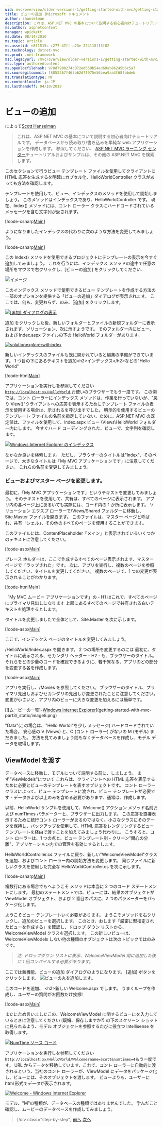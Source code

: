 ```yaml
---
uid: mvc/overview/older-versions-1/getting-started-with-mvc/getting-started-with-mvc-part3
title: ビューの追加 |Microsoft ドキュメント
author: shanselman
description: これは、ASP.NET MVC の基本について説明する初心者向けチュートリアルです。 データベースから読み取り/書き込みする単純な web アプリケーションを作成します。
ms.author: aspnetcontent
manager: wpickett
ms.date: 08/14/2010
ms.topic: article
ms.assetid: e8f1515c-c277-47ff-a23e-224118f13f02
ms.technology: dotnet-mvc
ms.prod: .net-framework
msc.legacyurl: /mvc/overview/older-versions-1/getting-started-with-mvc/getting-started-with-mvc-part3
msc.type: authoredcontent
ms.openlocfilehash: 978d7980274c072ed559b54ed69ab86245b6c5a7
ms.sourcegitcommit: f8852267f463b62d7f975e56bea9aa3f68fbbdeb
ms.translationtype: MT
ms.contentlocale: ja-JP
ms.lasthandoff: 04/10/2018
---
```

<a name="adding-a-view"></a>ビューの追加
====================
によって[Scott Hanselman](https://github.com/shanselman)

> これは、ASP.NET MVC の基本について説明する初心者向けチュートリアルです。 データベースから読み取り/書き込みを単純な web アプリケーションを作成します。 参照してください、 [ASP.NET MVC ラーニング センター](../../../index.md)チュートリアルおよびサンプルは、その他の ASP.NET MVC を検索します。


このセクションで行うビュー テンプレート ファイルを使用してクライアントに HTML 応答を生成するを明確にカプセル化、HelloWorldController クラスがあっても方法を確認します。

テンプレートを使用して、ビュー、インデックスのメソッドを使用して開始しましょう。 このメソッドはインデックスであり、HelloWorldController です。 現在、Index() メソッドには、コント ローラー クラスにハードコードされているメッセージを含む文字列が返されます。

[!code-csharp[Main](getting-started-with-mvc-part3/samples/sample1.cs)]

ようになりましたインデックスの代わりに次のような方法を変更してみましょう。

[!code-csharp[Main](getting-started-with-mvc-part3/samples/sample2.cs)]

この Index() メソッドを使用できるプロジェクトにテンプレートの表示を今すぐ追加してみましょう。 これを行うには、インデックス メソッドの途中で任意の場所をマウスで右クリックし、[ビューの追加] をクリックしてください.

![イメージ](getting-started-with-mvc-part3/_static/image1.png)

このインデックス メソッドで使用できるビュー テンプレートを作成する方法の一部のオプションを提供する「ビューの追加」ダイアログが表示されます。 ここでは、何も、変更おらず、のみ、[追加] をクリックします。

[![[追加] ダイアログの表示](getting-started-with-mvc-part3/_static/image3.png)](getting-started-with-mvc-part3/_static/image2.png)

追加 をクリックした後、新しいフォルダーとファイルの新規フォルダーに表示されます、ソリューション、次に示すようです。 そのフォルダー内にビュー、および Index.aspx ファイルの下の HelloWorld フォルダーがあります。

[![solutionexplorerwithindex](getting-started-with-mvc-part3/_static/image5.png)](getting-started-with-mvc-part3/_static/image4.png)

新しいインデックスのファイルも既に開かれていると編集の準備ができています。 1 つ目の下にあるテキストを追加&lt;h2&gt;インデックス&lt;/h2&gt;などの"Hello World"

[!code-html[Main](getting-started-with-mvc-part3/samples/sample3.html)]

アプリケーションを実行しを参照してください[ `http://localhost:xx/HelloWorld` ](http://localhostxx)お使いのブラウザーでもう一度です。 この例では、コント ローラーにインデックス メソッドは、作業を行っていないが、"戻り View()"クライアントへの応答を表示するためにテンプレート ファイルの表示を使用する場合は、示されるを呼び出すでした。 明示的を使用するビューのテンプレート ファイルの名前を指定していない、ために、ASP.NET MVC の既定値は、ファイルを使用して、Index.aspx ビュー \Views\HelloWorld フォルダー内にします。 今すぐハード コーディングされた、ビューで、文字列を確認します。

[![Windows Internet Explorer のインデックス](getting-started-with-mvc-part3/_static/image7.png)](getting-started-with-mvc-part3/_static/image6.png)

なかなか良いを検索します。 ただし、ブラウザーのタイトルは"Index"、そのページで、大きなタイトルは「My MVC アプリケーションです」に注意してください。 これらの名前を変更してみましょう。

### <a name="changing-views-and-master-pages"></a>ビューおよびマスター ページを変更します。

最初に、「My MVC アプリケーションです」というテキストを変更してみましょう。 そのテキストを使用して、共有は、すべてのページに表示されます。 アプリ内の各ページ上にあるいても実際には、コード内の 1 か所に表示します。 ソリューション エクスプ ローラーで/Views/Shared フォルダーに移動し、Site.Master ファイルを開きます。 このファイルは、マスター ページと呼ばれ、共有「シェル」、その他のすべてのページを使用することができます。

このファイルには、ContentPlaceholder「メイン」と表示されているいくつかのテキストに注意してください。

[!code-aspx[Main](getting-started-with-mvc-part3/samples/sample4.aspx)]

プレース ホルダーは、ここで作成するすべてのページ表示されます、マスター ページで「ラップされた」です。 次に、アプリを実行し、複数のページを参照してください、タイトルを変更してください。 複数のページで、1 つの変更が表示されることがわかります。

[!code-html[Main](getting-started-with-mvc-part3/samples/sample5.html)]

「My MVC ムービー アプリケーションです」の - H1 はこれで、すべてのページにプライマリ見出しになります 上部にあるすべてのページで共有される白いテキストを処理するとします。

タイトルを変更しましたで全体として、Site.Master を次に示します。

[!code-aspx[Main](getting-started-with-mvc-part3/samples/sample6.aspx)]

ここで、インデックス ページのタイトルを変更してみましょう。

/HelloWorld/Index.aspx を開きます。 2 つの場所を変更するのには 最初に、タイトルに表示される、セカンダリ ヘッダー - H2 - も、ブラウザーのタイトル。 それらをどの少量のコードを確認できるように、若干異なる、アプリのどの部分を変更する各を作成します。

[!code-aspx[Main](getting-started-with-mvc-part3/samples/sample7.aspx)]

アプリを実行し、/Movies を参照してください。 ブラウザーのタイトル、プライマリ見出しおよびセカンダリの見出しが変更されたことに注意してください。 変更が小さいと、アプリ内のビューに大きな変更を加えるには簡単です。

[![ムービーの一覧]-[Windows Internet Explorer](getting-started-with-mvc-part3/_static/image9.png)](getting-started-with-mvc-part3/_static/image8.png)

"Data"(この場合は、"Hello World!"を少し メッセージ) ハードコードされていた場合。 安心感の V (Views) と、C (コント ローラー) がないの M (モデル) まだきました。 方法を見てみましょう間もなくデータベースを作成し、モデル データを取得します。

## <a name="passing-a-viewmodel"></a>ViewModel を渡す

データベースに移動し、モデルについて説明する前に、しましょう。 まず"ViewModels"について これらは、クライアントへの HTML 応答を表示するために必要とビューのテンプレートを表すオブジェクトです。 コント ローラー クラスによって、ビュー テンプレートに渡され、ビュー テンプレートが必要です - データおよび以上のみを含める必要があります、通常は、作成します。

以前、HelloWorld サンプルを使用して、Welcome() アクション メソッド名前および numTimes パラメーターと、ブラウザーに出力します。 この応答を直接表示するために続行コント ローラーがあるのではなく、小さなクラスにそのデータを保持し、バックアップを使用して、HTML 応答をレンダリングするビュー テンプレートを経由で渡すことを加えてみましょう代わりに。 こうすると、コント ローラーは、1 つの点と、ビュー テンプレート別 – クリーン"関心の分離"、アプリケーション内での管理を有効にするとします。

HelloWorldController.cs ファイルに戻り、新しい"WelcomeViewModel"クラスを追加、およびコント ローラー内の開始方法を変更します。 同じファイルに新しいクラスを使用した完全な HelloWorldController.cs を次に示します。

[!code-csharp[Main](getting-started-with-mvc-part3/samples/sample8.cs)]

複数行にある場合でもへようこそ メソッドは本当に 2 つのコード ステートメントにします。 最初のステートメントでは、ビューには、結果のオブジェクトが ViewModel オブジェクト、および 2 番目のパスに、2 つのパラメーターをパッケージ化します。

ようこそビュー テンプレートいく必要があります。 ようこそメソッドを右クリックし、追加のビューを選択します。 このとき、おします「厳密に型指定されたビューを作成する」を確認し、ドロップ ダウン リストから、WelcomeViewModel クラスを選択します。 この新しいビューは、WelcomeViewModels しない他の種類のオブジェクトは次のトピックではのみです。

> *注: ドロップダウン リストに表示、WelcomeViewModel 用に追加した後に 1 回コンパイルする必要があります。*


ここでは新機能、ビューの追加 ダイアログのようになります。 [追加] ボタンをクリックします。 ![ビューの丸を追加します。](getting-started-with-mvc-part3/_static/image10.png)

このコードを追加、 &lt;h2&gt;新しい Welcome.aspx でします。 うまくループを作成し、ユーザーの質問がお回数だけ挨拶!

[!code-aspx[Main](getting-started-with-mvc-part3/samples/sample9.aspx)]

またにため言いましたこの、WelcomeViewModel に関するビューにを入力しているときに注意してください (既婚、保存しますか?) の下のスクリーン ショットに見られるよう、モデル オブジェクトを参照するたびに役立つ Intellisense を取得します。

[![NumTime ソース コード](getting-started-with-mvc-part3/_static/image12.png)](getting-started-with-mvc-part3/_static/image11.png)

アプリケーションを実行しを参照してください`http://localhost:xx/HelloWorld/Welcome?name=Scott&numtimes=4`もう一度です。 URL からデータを移動しています、これで、コント ローラーに自動的に渡されるという、当社のコント ローラーが、ViewModel にデータをパッケージ化し、ビューには、そのオブジェクトを渡します。 ビューよりも、ユーザーに html 形式でデータが表示されます。

[![Welcome - Windows Internet Explorer](getting-started-with-mvc-part3/_static/image14.png)](getting-started-with-mvc-part3/_static/image13.png)

モデル、"M"の種類が、データベースの種類ではありませんでした。 学んだこと確認し、ムービーのデータベースを作成してみましょう。

> [!div class="step-by-step"]
> [前へ](getting-started-with-mvc-part2.md)
> [次へ](getting-started-with-mvc-part4.md)
